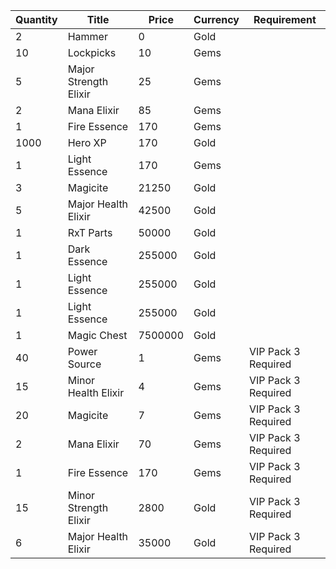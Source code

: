 | Quantity | Title | Price | Currency |  Requirement |
| -------- | ----- | ----- | -------- |  ----------- |
| 2 | Hammer | 0 | Gold |  |
| 10 | Lockpicks | 10 | Gems |  |
| 5 | Major Strength Elixir | 25 | Gems |  |
| 2 | Mana Elixir | 85 | Gems |  |
| 1 | Fire Essence | 170 | Gems |  |
| 1000 | Hero XP | 170 | Gold |  |
| 1 | Light Essence | 170 | Gems |  |
| 3 | Magicite | 21250 | Gold |  |
| 5 | Major Health Elixir | 42500 | Gold |  |
| 1 | RxT Parts | 50000 | Gold |  |
| 1 | Dark Essence | 255000 | Gold |  |
| 1 | Light Essence | 255000 | Gold |  |
| 1 | Light Essence | 255000 | Gold |  |
| 1 | Magic Chest | 7500000 | Gold |  |
| 40 | Power Source | 1 | Gems | VIP Pack 3 Required |
| 15 | Minor Health Elixir | 4 | Gems | VIP Pack 3 Required |
| 20 | Magicite | 7 | Gems | VIP Pack 3 Required |
| 2 | Mana Elixir | 70 | Gems | VIP Pack 3 Required |
| 1 | Fire Essence | 170 | Gems | VIP Pack 3 Required |
| 15 | Minor Strength Elixir | 2800 | Gold | VIP Pack 3 Required |
| 6 | Major Health Elixir | 35000 | Gold | VIP Pack 3 Required |
